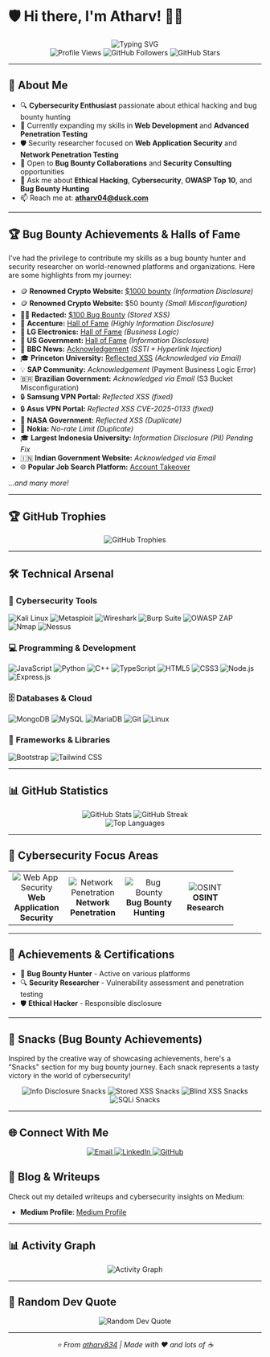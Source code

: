 # 🛡️ Hi there, I'm Atharv! 👨‍💻

<div align="center">
  <img src="https://readme-typing-svg.herokuapp.com?font=Fira+Code&size=30&duration=3000&pause=1000&color=00FF41&center=true&vCenter=true&random=false&width=600&height=100&lines=CyberSecurity+Enthusiast;Ethical+Hacker+%26+Bug+Hunter;Web+Developer+%26+Pentester;Security+Researcher" alt="Typing SVG" />
</div>

<div align="center">
  <img src="https://komarev.com/ghpvc/?username=atharv834&color=brightgreen&style=flat-square&label=Profile+Views" alt="Profile Views" />
  <img src="https://img.shields.io/github/followers/atharv834?label=Followers&style=flat-square&color=blue" alt="GitHub Followers" />
  <img src="https://img.shields.io/github/stars/atharv834?label=Total%20Stars&style=flat-square&color=yellow" alt="GitHub Stars" />
</div>

---

## 🎯 About Me

- 🔍 **Cybersecurity Enthusiast** passionate about ethical hacking and bug bounty hunting
- 🌱 Currently expanding my skills in **Web Development** and **Advanced Penetration Testing**
- 🛡️ Security researcher focused on **Web Application Security** and **Network Penetration Testing**  
- 💼 Open to **Bug Bounty Collaborations** and **Security Consulting** opportunities
- 💬 Ask me about **Ethical Hacking**, **Cybersecurity**, **OWASP Top 10**, and **Bug Bounty Hunting**
- 📫 Reach me at: **atharv04@duck.com**

---

## 🏆 Bug Bounty Achievements & Halls of Fame

I've had the privilege to contribute my skills as a bug bounty hunter and security researcher on world-renowned platforms and organizations. Here are some highlights from my journey:

- 🪙 **Renowned Crypto Website:** [$1000 bounty](https://www.linkedin.com/posts/atharvrokade_bugbounty-hardworkpaysoff-hacking-activity-7301445216408891393-2BmT/) *(Information Disclosure)*
- 🪙 **Renowned Crypto Website:** $50 bounty *(Small Misconfiguration)*
- 🕵️‍♂️ **Redacted:** [$100 Bug Bounty](https://www.linkedin.com/posts/atharvrokade_bugbounty-cybersecurity-ethicalhacking-activity-7277708643796439040-afej/) *(Stored XSS)*
- 🏅 **Accenture:** [Hall of Fame](https://accenture.responsibledisclosure.com/hc/en-us/articles/360040573233-Acknowledgments) *(Highly Information Disclosure)*
- 🏅 **LG Electronics:** [Hall of Fame](https://www.linkedin.com/posts/atharvrokade_bugbounty-loa-cybersecurity-activity-7349685468516569088-eevN) *(Business Logic)*
- 🦅 **US Government:** [Hall of Fame](https://usdot.responsibledisclosure.com/hc/en-us/articles/18234850057363-Acknowledgements) *(Information Disclosure)*
- 📰 **BBC News:** [Acknowledgement](https://www.linkedin.com/posts/atharvrokade_bugbounty-ethicalhacking-cybersecurity-activity-7301838094591258624-bavz/) *(SSTI + Hyperlink Injection)*
- 🎓 **Princeton University:** [Reflected XSS](https://www.linkedin.com/posts/atharvrokade_bugbounty-responsibledisclosure-rxss-activity-7350144058394054656-jxTM) *(Acknowledged via Email)*
- 💡 **SAP Community:** *Acknowledgement* (Payment Business Logic Error)
- 🇧🇷 **Brazilian Government:** *Acknowledged via Email* (S3 Bucket Misconfiguration)
- 🔒 **Samsung VPN Portal:** *Reflected XSS (fixed)*
- 🔒 **Asus VPN Portal:** *Reflected XSS CVE-2025-0133 (fixed)*
- 🚀 **NASA Government:** *Reflected XSS (Duplicate)*
- 📶 **Nokia:** *No-rate Limit (Duplicate)*
- 🎓 **Largest Indonesia University:** *Information Disclosure (PII) Pending Fix*
- 🇮🇳 **Indian Government Website:** *Acknowledged via Email*
- 🌐 **Popular Job Search Platform:** [Account Takeover](https://infosecwriteups.com/from-innocent-messages-to-total-takeover-how-i-hacked-a-professional-network-2033537d5d6a?source=user_profile_page---------10-------------1608895d7d06----------------------)

*...and many more!*

---

## 🏆 GitHub Trophies

<div align="center">
  <img src="https://github-profile-trophy.vercel.app/?username=atharv834&theme=matrix&no-frame=true&no-bg=true&margin-w=4&column=7" alt="GitHub Trophies" />
</div>

---

## 🛠️ Technical Arsenal

### 🔐 **Cybersecurity Tools**
<p align="left">
  <img src="https://img.shields.io/badge/Kali%20Linux-557C94?style=for-the-badge&logo=kalilinux&logoColor=white" alt="Kali Linux" />
  <img src="https://img.shields.io/badge/Metasploit-2C5AA0?style=for-the-badge&logo=metasploit&logoColor=white" alt="Metasploit" />
  <img src="https://img.shields.io/badge/Wireshark-1679A7?style=for-the-badge&logo=wireshark&logoColor=white" alt="Wireshark" />
  <img src="https://img.shields.io/badge/Burp%20Suite-FF6633?style=for-the-badge&logo=burpsuite&logoColor=white" alt="Burp Suite" />
  <img src="https://img.shields.io/badge/OWASP%20ZAP-00549e?style=for-the-badge&logo=owasp&logoColor=white" alt="OWASP ZAP" />
  <img src="https://img.shields.io/badge/Nmap-0078D4?style=for-the-badge&logo=nmap&logoColor=white" alt="Nmap" />
  <img src="https://img.shields.io/badge/Nessus-00C176?style=for-the-badge&logo=nessus&logoColor=white" alt="Nessus" />
</p>

### 💻 **Programming & Development**
<p align="left">
  <img src="https://img.shields.io/badge/JavaScript-F7DF1E?style=for-the-badge&logo=javascript&logoColor=black" alt="JavaScript" />
  <img src="https://img.shields.io/badge/Python-3776AB?style=for-the-badge&logo=python&logoColor=white" alt="Python" />
  <img src="https://img.shields.io/badge/C++-00599C?style=for-the-badge&logo=cplusplus&logoColor=white" alt="C++" />
  <img src="https://img.shields.io/badge/TypeScript-007ACC?style=for-the-badge&logo=typescript&logoColor=white" alt="TypeScript" />
  <img src="https://img.shields.io/badge/HTML5-E34F26?style=for-the-badge&logo=html5&logoColor=white" alt="HTML5" />
  <img src="https://img.shields.io/badge/CSS3-1572B6?style=for-the-badge&logo=css3&logoColor=white" alt="CSS3" />
  <img src="https://img.shields.io/badge/Node.js-43853D?style=for-the-badge&logo=node.js&logoColor=white" alt="Node.js" />
  <img src="https://img.shields.io/badge/Express.js-404D59?style=for-the-badge&logo=express&logoColor=white" alt="Express.js" />
</p>

### 🗄️ **Databases & Cloud**
<p align="left">
  <img src="https://img.shields.io/badge/MongoDB-4EA94B?style=for-the-badge&logo=mongodb&logoColor=white" alt="MongoDB" />
  <img src="https://img.shields.io/badge/MySQL-005C84?style=for-the-badge&logo=mysql&logoColor=white" alt="MySQL" />
  <img src="https://img.shields.io/badge/MariaDB-003545?style=for-the-badge&logo=mariadb&logoColor=white" alt="MariaDB" />
  <img src="https://img.shields.io/badge/Git-F05032?style=for-the-badge&logo=git&logoColor=white" alt="Git" />
  <img src="https://img.shields.io/badge/Linux-FCC624?style=for-the-badge&logo=linux&logoColor=black" alt="Linux" />
</p>

### 🎨 **Frameworks & Libraries**
<p align="left">
  <img src="https://img.shields.io/badge/Bootstrap-563D7C?style=for-the-badge&logo=bootstrap&logoColor=white" alt="Bootstrap" />
  <img src="https://img.shields.io/badge/TailwindCSS-38B2AC?style=for-the-badge&logo=tailwind-css&logoColor=white" alt="Tailwind CSS" />
</p>

---

## 📊 GitHub Statistics

<div align="center">
  <img src="https://github-readme-stats.vercel.app/api?username=atharv834&show_icons=true&theme=radical&hide_border=true&bg_color=0d1117&title_color=00ff41&icon_color=00ff41&text_color=ffffff" alt="GitHub Stats" />
  <img src="https://github-readme-streak-stats.herokuapp.com/?user=atharv834&theme=radical&hide_border=true&background=0d1117&stroke=00ff41&ring=00ff41&fire=00ff41&currStreakLabel=00ff41" alt="GitHub Streak" />
</div>

<div align="center">
  <img src="https://github-readme-stats.vercel.app/api/top-langs/?username=atharv834&layout=compact&theme=radical&hide_border=true&bg_color=0d1117&title_color=00ff41&text_color=ffffff" alt="Top Languages" />
</div>

---

## 🎯 Cybersecurity Focus Areas

<table align="center">
  <tr>
    <td align="center" width="96">
      <img src="https://img.shields.io/badge/Web%20App-Security-red?style=for-the-badge&logo=web&logoColor=white" alt="Web App Security" />
      <br><strong>Web Application<br>Security</strong>
    </td>
    <td align="center" width="96">
      <img src="https://img.shields.io/badge/Network-Penetration-blue?style=for-the-badge&logo=network&logoColor=white" alt="Network Penetration" />
      <br><strong>Network<br>Penetration</strong>
    </td>
    <td align="center" width="96">
      <img src="https://img.shields.io/badge/Bug%20Bounty-Hunting-green?style=for-the-badge&logo=bug&logoColor=white" alt="Bug Bounty" />
      <br><strong>Bug Bounty<br>Hunting</strong>
    </td>
    <td align="center" width="96">
      <img src="https://img.shields.io/badge/OSINT-Research-purple?style=for-the-badge&logo=search&logoColor=white" alt="OSINT" />
      <br><strong>OSINT<br>Research</strong>
    </td>
  </tr>
</table>

---

## 🏅 Achievements & Certifications

- 🎯 **Bug Bounty Hunter** - Active on various platforms
- 🔍 **Security Researcher** - Vulnerability assessment and penetration testing
- 🛡️ **Ethical Hacker** - Responsible disclosure 

---

## 🍪 Snacks (Bug Bounty Achievements)
Inspired by the creative way of showcasing achievements, here's a "Snacks" section for my bug bounty journey. Each snack represents a tasty victory in the world of cybersecurity!

<div align="center">
  <img src="https://img.shields.io/badge/Information%20Disclosure%20Snacks-🍪🍪🍪-blue?style=for-the-badge" alt="Info Disclosure Snacks" /> 
  <img src="https://img.shields.io/badge/Stored%20XSS%20Snacks-🍪🍪-red?style=for-the-badge" alt="Stored XSS Snacks" /> 
  <img src="https://img.shields.io/badge/Blind%20XSS%20Snacks-🍪-orange?style=for-the-badge" alt="Blind XSS Snacks" /> 
  <img src="https://img.shields.io/badge/SQLi%20Snacks-🍪🍪🍪🍪-green?style=for-the-badge" alt="SQLi Snacks" /> 
</div>

---

## 🌐 Connect With Me

<div align="center">
  <a href="mailto:atharv04@duck.com">
    <img src="https://img.shields.io/badge/Email-D14836?style=for-the-badge&logo=protonmail&logoColor=white" alt="Email" />
  </a>
  <a href="https://linkedin.com/in/atharvrokade">
    <img src="https://img.shields.io/badge/LinkedIn-0077B5?style=for-the-badge&logo=linkedin&logoColor=white" alt="LinkedIn" />
  </a>
  <a href="https://github.com/atharv834">
    <img src="https://img.shields.io/badge/GitHub-100000?style=for-the-badge&logo=github&logoColor=white" alt="GitHub" />
  </a>
</div>

## 📝 Blog & Writeups

Check out my detailed writeups and cybersecurity insights on Medium:

- **Medium Profile**: [Medium Profile](https://medium.com/@lordofheaven1234)

---

## 📊 Activity Graph

<div align="center">
  <img src="https://github-readme-activity-graph.vercel.app/graph?username=atharv834&theme=react-dark&hide_border=true&bg_color=0d1117&color=00ff41&line=00ff41&point=ffffff" alt="Activity Graph" />
</div>

---

## 💭 Random Dev Quote

<div align="center">
  <img src="https://quotes-github-readme.vercel.app/api?type=horizontal&theme=radical" alt="Random Dev Quote" />
</div>

---

<div align="center">
  <i>⭐️ From <a href="https://github.com/atharv834">atharv834</a> | Made with ❤️ and lots of ☕</i>
</div>
